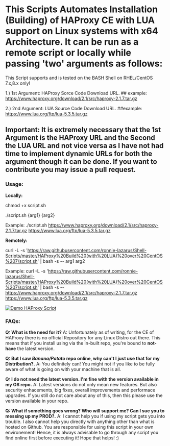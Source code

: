 # This Scripts Automates Installation (Building) of HAProxy CE with LUA support on Linux systems with x64 Architecture. It can be run as a remote script or locally while passing 'two' arguments as follows:

This Script supports and is tested on the BASH Shell on RHEL/CentOS 7.x,8.x only!

1.) 1st Argument: HAProxy Sorce Code Download URL. ## example: https://www.haproxy.org/download/2.1/src/haproxy-2.1.7.tar.gz

2.) 2nd Argument: LUA Source Code Download URL. ##example: https://www.lua.org/ftp/lua-5.3.5.tar.gz

## Important: It is extremely necessary that the 1st Argument is the HAProxy URL and the Second the LUA URL and not vice versa as I have not had time to implement dynamic URLs for both the argument though it can be done. If you want to contribute you may issue a pull request.

### **Usage:**

**Locally:**

chmod +x script.sh

./script.sh {arg1} {arg2}

Example: ./script.sh https://www.haproxy.org/download/2.1/src/haproxy-2.1.7.tar.gz https://www.lua.org/ftp/lua-5.3.5.tar.gz

**Remotely:**

curl -L -s 'https://raw.githubusercontent.com/ronnie-lazarus/Shell-Scripts/master/HAProxy%20Build%20(with%20LUA)%20over%20CentOS%207/script.sh' | bash -s -- arg1 arg2

Example: curl -L -s 'https://raw.githubusercontent.com/ronnie-lazarus/Shell-Scripts/master/HAProxy%20Build%20(with%20LUA)%20over%20CentOS%207/script.sh' | bash -s -- https://www.haproxy.org/download/2.1/src/haproxy-2.1.7.tar.gz https://www.lua.org/ftp/lua-5.3.5.tar.gz


[![Demo HAProxy Script](https://s7.gifyu.com/images/New-video.gif)](https://gifyu.com/image/nQzx)

### **FAQs:**
**Q: What is the need for it?**
A: Unfortunately as of writing, for the CE of HAProxy there is no official Repository for any Linux Distro out there. This means that if you install using via the in-built repo, you're bound to **not-have** the latest version.

**Q: But I saw *Banana/Potato* repo online, why can't I just use that for my Distribution?.**
A: You definitely can! You might not if you like to be fully aware of what is going on with your machine that is all.

**Q: I do not need the latest version. I'm fine with the version available in my OS repo.**
A: Latest versions do not only mean new features. But also security enhacements, big fixes, overall improvements and performace upgrades. If you still do not care about any of this, then this please use the version available in your repo.

**Q: What if something goes wrong? Who will support me? Can I sue you to messing up my PROD?.**
A: I cannot help you if using my script gets you into trouble. I also cannot help you directly with anything other than what is hosted on Github. You are responsible for using this script in your own environement! Hence, it is always advisable to go through any script you find online first before executing it! Hope that helps! :)
